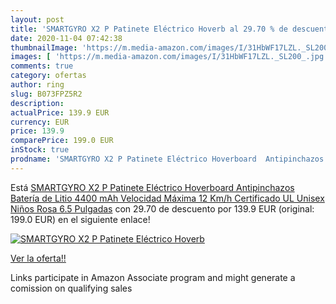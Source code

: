 ```yaml
---
layout: post
title: 'SMARTGYRO X2 P Patinete Eléctrico Hoverb al 29.70 % de descuento'
date: 2020-11-04 07:42:38
thumbnailImage: 'https://m.media-amazon.com/images/I/31HbWF17LZL._SL200_.jpg'
images: [ 'https://m.media-amazon.com/images/I/31HbWF17LZL._SL200_.jpg' ]
comments: true
category: ofertas
author: ring
slug: B073FPZ5R2
description:
actualPrice: 139.9 EUR
currency: EUR
price: 139.9
comparePrice: 199.0 EUR
inStock: true
prodname: 'SMARTGYRO X2 P Patinete Eléctrico Hoverboard  Antipinchazos  Batería de Litio 4400 mAh  Velocidad Máxima 12 Km/h  Certificado UL  Unisex Niños  Rosa  6.5 Pulgadas'
---
```


Está [SMARTGYRO X2 P Patinete Eléctrico Hoverboard  Antipinchazos  Batería de Litio 4400 mAh  Velocidad Máxima 12 Km/h  Certificado UL  Unisex Niños  Rosa  6.5 Pulgadas](https://www.amazon.es/dp/B073FPZ5R2/?tag=tolees-21) con 29.70 de descuento por 139.9 EUR (original: 199.0 EUR) en el siguiente enlace!

[![SMARTGYRO X2 P Patinete Eléctrico Hoverb](https://m.media-amazon.com/images/I/31HbWF17LZL._SL200_.jpg)](https://www.amazon.es/dp/B073FPZ5R2/?tag=tolees-21)

[Ver la oferta!!](https://www.amazon.es/dp/B073FPZ5R2/?tag=tolees-21)

Links participate in Amazon Associate program and might generate a comission on qualifying sales


